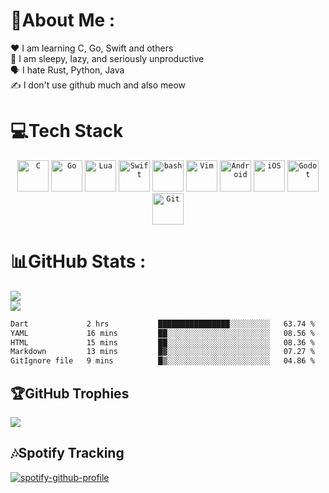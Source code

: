 # 💫About Me :
❤️ I am learning C, Go, Swift and others\
🥺 I am sleepy, lazy, and seriously unproductive\
🗣️ I hate Rust, Python, Java\
✍️ I don't use github much and also meow

# 💻Tech Stack
<div align="center">
	<code><img width="50" src="https://raw.githubusercontent.com/marwin1991/profile-technology-icons/refs/heads/main/icons/c.png" alt="C" title="C"/></code>
	<code><img width="50" src="https://raw.githubusercontent.com/marwin1991/profile-technology-icons/refs/heads/main/icons/go.png" alt="Go" title="Go"/></code>
	<code><img width="50" src="https://raw.githubusercontent.com/marwin1991/profile-technology-icons/refs/heads/main/icons/lua.png" alt="Lua" title="Lua"/></code>
	<code><img width="50" src="https://raw.githubusercontent.com/marwin1991/profile-technology-icons/refs/heads/main/icons/swift.png" alt="Swift" title="Swift"/></code>
	<code><img width="50" src="https://raw.githubusercontent.com/marwin1991/profile-technology-icons/refs/heads/main/icons/bash.png" alt="bash" title="bash"/></code>
	<code><img width="50" src="https://raw.githubusercontent.com/marwin1991/profile-technology-icons/refs/heads/main/icons/vim.png" alt="Vim" title="Vim"/></code>
	<code><img width="50" src="https://raw.githubusercontent.com/marwin1991/profile-technology-icons/refs/heads/main/icons/android.png" alt="Android" title="Android"/></code>
	<code><img width="50" src="https://raw.githubusercontent.com/marwin1991/profile-technology-icons/refs/heads/main/icons/ios.png" alt="iOS" title="iOS"/></code>
	<code><img width="50" src="https://raw.githubusercontent.com/marwin1991/profile-technology-icons/refs/heads/main/icons/godot.png" alt="Godot" title="Godot"/></code>
	<code><img width="50" src="https://raw.githubusercontent.com/marwin1991/profile-technology-icons/refs/heads/main/icons/git.png" alt="Git" title="Git"/></code>
</div>

# 📊GitHub Stats :
![](https://github-readme-stats.vercel.app/api?username=Chorwacjen&theme=tokyonight&bg_color=00000000&show_icons=true&hide_border=false&include_all_commits=true&count_private=true)<br/>
![](https://github-readme-stats.vercel.app/api/top-langs/?username=Chorwacjen&theme=tokyonight&bg_color=00000000&layout=compact&hide_border=false&include_all_commits=true&count_private=true)
<!--START_SECTION:waka-->

```txt
Dart             2 hrs           ████████████████░░░░░░░░░   63.74 %
YAML             16 mins         ██░░░░░░░░░░░░░░░░░░░░░░░   08.56 %
HTML             15 mins         ██░░░░░░░░░░░░░░░░░░░░░░░   08.36 %
Markdown         13 mins         █▓░░░░░░░░░░░░░░░░░░░░░░░   07.27 %
GitIgnore file   9 mins          █▒░░░░░░░░░░░░░░░░░░░░░░░   04.86 %
```

<!--END_SECTION:waka-->

## 🏆GitHub Trophies
![](https://github-trophies.vercel.app/?username=Chorwacjen&theme=tokyonight&no-frame=false&no-bg=false&margin-w=4)

## 🎶Spotify Tracking
[![spotify-github-profile](https://spotify-github-profile.kittinanx.com/api/view?uid=3126epu47c6cs3sjl4d2tfvdeeye&cover_image=true&theme=novatorem&show_offline=false&background_color=121212&interchange=false&bar_color=53b14f&bar_color_cover=true)](https://spotify-github-profile.kittinanx.com/api/view?uid=3126epu47c6cs3sjl4d2tfvdeeye&redirect=true)
